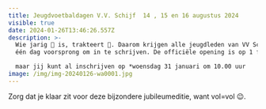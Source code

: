 ```yaml
---
title: Jeugdvoetbaldagen V.V. Schijf  14 , 15 en 16 augustus 2024
visible: true
date: 2024-01-26T13:46:26.557Z
description: >-
  Wie jarig 🎉 is, trakteert 🎁. Daarom krijgen alle jeugdleden van VV Schijf
  één dag voorsprong om in te schrijven. De officiële opening is op 1 februari, 

  maar jij kunt al inschrijven op *woensdag 31 januari om 10.00 uur
image: /img/img-20240126-wa0001.jpg
---
```

Zorg dat je klaar zit voor deze bijzondere jubileumeditie, want vol=vol 😉.